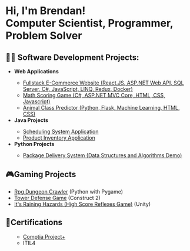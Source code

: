 <h1>Hi, I'm Brendan! <br/>Computer Scientist, Programmer, Problem Solver</h1>

<h2>👨‍💻 Software Development Projects:</h2>
<ul>
  <li><b>Web Applications</b></li>
  
  - [Fullstack E-Commerce Website (React.JS, ASP.NET Web API, SQL Server, C#, JavaScript, LINQ, Redux, Docker)](https://github.com/Brendancavey/eCommerceApp)
  - [Math Scoring Game (C#, ASP.NET MVC Core, HTML, CSS, Javascript)](https://github.com/Brendancavey/MathGame)
  - [Animal Class Predictor (Python, Flask, Machine Learning, HTML, CSS)](https://github.com/Brendancavey/AnimalClassPredictor)
  
  <li><b>Java Projects</b></li>
  
  - [Scheduling System Application](https://github.com/Brendancavey/SchedulingSystemApp)
  - [Product Inventory Application](https://github.com/Brendancavey/ProductInventoryApp)
  
  <li><b>Python Projects</b></li>
  
  - [Package Delivery System (Data Structures and Algorithms Demo)](https://github.com/Brendancavey/PackageDeliverySimulation)
  
 </ul>



<h2>🎮Gaming Projects</h2>

- [Rpg Dungeon Crawler](https://github.com/Brendancavey/RpgDungeonCrawler) (Python with Pygame)
- [Tower Defense Game](https://github.com/Brendancavey/Tower-Defense-Game) (Construct 2)
- [It's Raining Hazards (High Score Reflexes Game)](https://github.com/Brendancavey/ItsRainingFire-UnityGame-) (Unity)

<h2>📜Certifications </h2>
<ul>
  
  - [Comptia Project+](https://www.credly.com/badges/fa587fdd-ca90-4c0c-925a-0ae1fe086f0a)
  - ITIL4
  
</ul>
